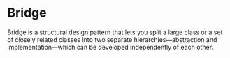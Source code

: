 # Bridge

Bridge is a structural design pattern that lets you split a large class or a set of closely related classes into two separate hierarchies—abstraction and implementation—which can be developed independently of each other.
